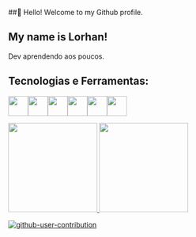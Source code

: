 ##👋 Hello! Welcome to my Github profile.
## My name is Lorhan!

Dev aprendendo aos poucos.

## Tecnologias e Ferramentas:
<img loading="lazy" src="https://cdn.jsdelivr.net/gh/devicons/devicon@latest/icons/css3/css3-plain.svg" width="40" height="40" /><img loading="lazy" src="https://cdn.jsdelivr.net/gh/devicons/devicon@latest/icons/java/java-original.svg" width="40" height="40" /><img loading="lazy" src="https://cdn.jsdelivr.net/gh/devicons/devicon@latest/icons/mysql/mysql-original.svg" width="40" height="40" /><img loading="lazy" src="https://cdn.jsdelivr.net/gh/devicons/devicon@latest/icons/railway/railway-original.svg" width="40" height="40" /><img loading="lazy" src="https://img.icons8.com/?size=100&id=106562&format=png&color=FFFFFF" width="40" height="40" /><img loading="lazy" src="https://cdn.jsdelivr.net/gh/devicons/devicon@latest/icons/html5/html5-original.svg" width="40" height="40" />


 
          
<div>
<a href="https://github.com/LorhanPierre">
<img loading="lazy" height="180em" src="https://github-readme-stats.vercel.app/api/top-langs/?username=LorhanPierre&layout=compact&langs_count=7&theme=dracula"/>
<img loading="lazy" height="180em" src="https://github-readme-stats.vercel.app/api?username=LorhanPierre&show_icons=true&theme=dracula&include_all_commits=true&count_private=true"/>
</div>          

![github-user-contribution](https://github.com/user-attachments/assets/cc407e07-1d17-42a4-a8b4-526b28bfa228)
